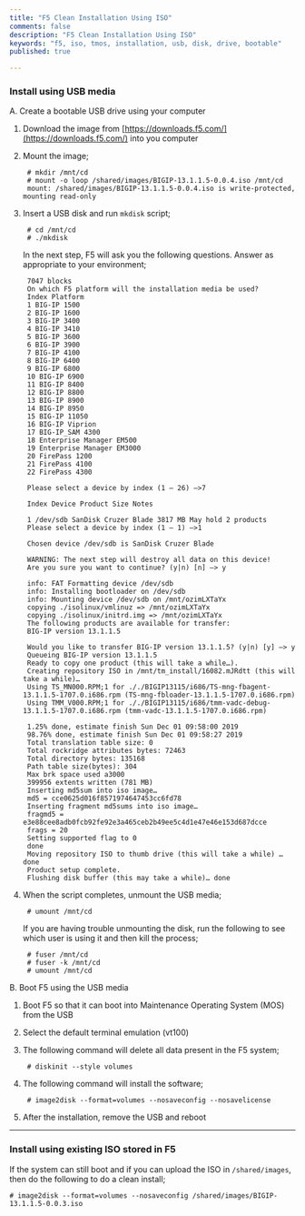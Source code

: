 ```yaml
---
title: "F5 Clean Installation Using ISO"
comments: false
description: "F5 Clean Installation Using ISO"
keywords: "f5, iso, tmos, installation, usb, disk, drive, bootable"
published: true

---
```




### Install using USB media

A. Create a bootable USB drive using your computer
1. Download the image from [https://downloads.f5.com/](https://downloads.f5.com/) into you computer

2. Mount the image;

        # mkdir /mnt/cd
        # mount -o loop /shared/images/BIGIP-13.1.1.5-0.0.4.iso /mnt/cd
        mount: /shared/images/BIGIP-13.1.1.5-0.0.4.iso is write-protected, mounting read-only

3. Insert a USB disk and run `mkdisk` script;

        # cd /mnt/cd
        # ./mkdisk

    In the next step, F5 will ask you the following questions. Answer as appropriate to your environment;

        7047 blocks
        On which F5 platform will the installation media be used?
        Index Platform
        1 BIG-IP 1500
        2 BIG-IP 1600
        3 BIG-IP 3400
        4 BIG-IP 3410
        5 BIG-IP 3600
        6 BIG-IP 3900
        7 BIG-IP 4100
        8 BIG-IP 6400
        9 BIG-IP 6800
        10 BIG-IP 6900
        11 BIG-IP 8400
        12 BIG-IP 8800
        13 BIG-IP 8900
        14 BIG-IP 8950
        15 BIG-IP 11050
        16 BIG-IP Viprion
        17 BIG-IP_SAM 4300
        18 Enterprise Manager EM500
        19 Enterprise Manager EM3000
        20 FirePass 1200
        21 FirePass 4100
        22 FirePass 4300

        Please select a device by index (1 – 26) —>7

        Index Device Product Size Notes

        1 /dev/sdb SanDisk Cruzer Blade 3817 MB May hold 2 products
        Please select a device by index (1 – 1) —>1

        Chosen device /dev/sdb is SanDisk Cruzer Blade

        WARNING: The next step will destroy all data on this device!
        Are you sure you want to continue? (y|n) [n] –> y

        info: FAT Formatting device /dev/sdb
        info: Installing bootloader on /dev/sdb
        info: Mounting device /dev/sdb on /mnt/ozimLXTaYx
        copying ./isolinux/vmlinuz => /mnt/ozimLXTaYx
        copying ./isolinux/initrd.img => /mnt/ozimLXTaYx
        The following products are available for transfer:
        BIG-IP version 13.1.1.5

        Would you like to transfer BIG-IP version 13.1.1.5? (y|n) [y] –> y
        Queueing BIG-IP version 13.1.1.5
        Ready to copy one product (this will take a while…).
        Creating repository ISO in /mnt/tm_install/16082.mJRdtt (this will take a while)…
        Using TS_MN000.RPM;1 for ././BIGIP13115/i686/TS-mng-fbagent-13.1.1.5-1707.0.i686.rpm (TS-mng-fbloader-13.1.1.5-1707.0.i686.rpm)
        Using TMM_V000.RPM;1 for ././BIGIP13115/i686/tmm-vadc-debug-13.1.1.5-1707.0.i686.rpm (tmm-vadc-13.1.1.5-1707.0.i686.rpm)

        1.25% done, estimate finish Sun Dec 01 09:58:00 2019
        98.76% done, estimate finish Sun Dec 01 09:58:27 2019
        Total translation table size: 0
        Total rockridge attributes bytes: 72463
        Total directory bytes: 135168
        Path table size(bytes): 304
        Max brk space used a3000
        399956 extents written (781 MB)
        Inserting md5sum into iso image…
        md5 = cce0625d016f8571974647453cc6fd78
        Inserting fragment md5sums into iso image…
        fragmd5 = e3e88cee8adb0fcb92fe92e3a465ceb2b49ee5c4d1e47e46e153d687dcce
        frags = 20
        Setting supported flag to 0
        done
        Moving repository ISO to thumb drive (this will take a while) …done
        Product setup complete.
        Flushing disk buffer (this may take a while)… done

4. When the script completes, unmount the USB media;

        # umount /mnt/cd

    If you are having trouble unmounting the disk, run the following to see which user is using it and then kill the process;

        # fuser /mnt/cd
        # fuser -k /mnt/cd
        # umount /mnt/cd


B. Boot F5 using the USB media

1. Boot F5 so that it can boot into Maintenance Operating System (MOS) from the USB

2. Select the default terminal emulation (vt100)

3. The following command will delete all data present in the F5 system;

        # diskinit --style volumes

4. The following command will install the software;

        # image2disk --format=volumes --nosaveconfig --nosavelicense

5. After the installation, remove the USB and reboot

---

###  Install using existing ISO stored in F5

If the system can still boot and if you can upload the ISO in `/shared/images`, then do the following to do a clean install;
```
# image2disk --format=volumes --nosaveconfig /shared/images/BIGIP-13.1.1.5-0.0.3.iso
```
